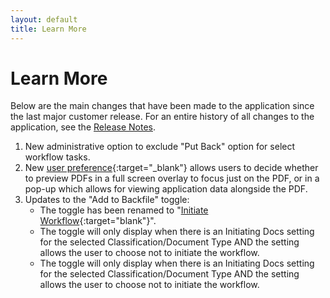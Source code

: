 ```yaml
---
layout: default
title: Learn More
---
```

# Learn More
Below are the  main changes that have been made to the application since the last major customer release.  For an entire history of all changes to the application, see the [Release Notes](/release-notes/).

1. New administrative option to exclude "Put Back" option for select workflow tasks.
2. New [user preference](/docs/user-preferences/index){:target="_blank"} allows users to decide whether to preview PDFs in a full screen overlay to focus just on the PDF, or in a pop-up which allows for viewing application data alongside the PDF.
3. Updates to the "Add to Backfile" toggle:
	- The toggle has been renamed to "[Initiate Workflow](/docs/working-with-documents/add-documents/upload-documents#Initiate_Workflow){:target="blank"}".
	- The toggle will only display when there is an Initiating Docs setting for the selected Classification/Document Type AND the setting allows the user to choose not to initiate the workflow.
	- The toggle will only display when there is an Initiating Docs setting for the selected Classification/Document Type AND the setting allows the user to choose not to initiate the workflow.